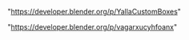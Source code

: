 "https://developer.blender.org/p/YallaCustomBoxes"

"https://developer.blender.org/p/vagarxucyhfoanx"

 
 
